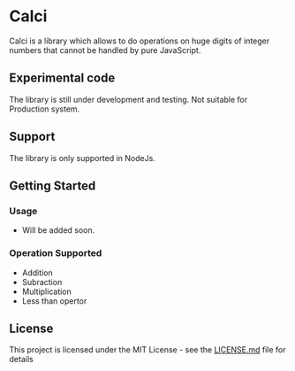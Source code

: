 # Calci

Calci is a library which allows to do operations on huge digits of integer numbers that cannot be handled by pure JavaScript.

## Experimental code

The library is still under development and testing. Not suitable for Production system.

## Support

The library is only supported in NodeJs.

## Getting Started

### Usage

- Will be added soon.

### Operation Supported

- Addition
- Subraction
- Multiplication
- Less than opertor

## License

This project is licensed under the MIT License - see the [LICENSE.md](LICENSE.md) file for details
